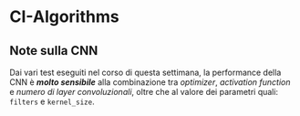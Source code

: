 # CI-Algorithms

## Note sulla CNN
Dai vari test eseguiti nel corso di questa settimana, la performance della CNN è ***molto sensibile*** alla combinazione tra *optimizer*, *activation function* e *numero di layer convoluzionali*, oltre che al valore dei parametri quali: `filters` e `kernel_size`.
